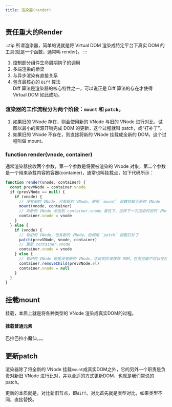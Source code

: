 ```yaml
---
title: 渲染器(render)
---
```

## 责任重大的Render
:::tip
所谓渲染器，简单的说就是将 Virtual DOM 渲染成特定平台下真实 DOM 的工具(就是一个函数，通常叫 render)。 
:::   
1. 控制部分组件生命周期钩子的调用
2. 多端渲染的桥梁
3. 与异步渲染有直接关系
4. 包含最核心的 ```Diff``` 算法    
Diff 算法是渲染器的核心特性之一，可以说正是 Diff 算法的存在才使得 Virtual DOM 如此成功。

### 渲染器的工作流程分为两个阶段：```mount``` 和 ```patch```。
1. 如果旧的 VNode 存在，则会使用新的 VNode 与旧的 VNode 进行对比，试图以最小的资源开销完成 DOM 的更新，这个过程就叫 patch，或“打补丁”。
2. 如果旧的 VNode 不存在，则直接将新的 VNode 挂载成全新的 DOM，这个过程叫做 mount。

### function render(vnode, container)
通常渲染器接收两个参数，第一个参数是将要被渲染的 VNode 对象，第二个参数是一个用来承载内容的容器(container)，通常也叫挂载点，如下代码所示：
```js {6,13,18}
function render(vnode, container) {
  const prevVNode = container.vnode
  if (prevVNode == null) {
    if (vnode) {
      // 没有旧的 VNode，只有新的 VNode。使用 `mount` 函数挂载全新的 VNode
      mount(vnode, container)
      // 将新的 VNode 添加到 container.vnode 属性下，这样下一次渲染时旧的 VNode 就存在了
      container.vnode = vnode
    }
  } else {
    if (vnode) {
      // 有旧的 VNode，也有新的 VNode。则调用 `patch` 函数打补丁
      patch(prevVNode, vnode, container)
      // 更新 container.vnode
      container.vnode = vnode
    } else {
      // 有旧的 VNode 但是没有新的 VNode，这说明应该移除 DOM，在浏览器中可以使用 removeChild 函数。
      container.removeChild(prevVNode.el)
      container.vnode = null
    }
  }
}
```
## 挂载mount
挂载，本质上就是将各种类型的 VNode 渲染成真实DOM的过程。
#### 挂载普通元素
巴拉巴拉小魔仙。。。

## 更新patch
渲染器除了将全新的 VNode 挂载```mount```成真实DOM之外，它的另外一个职责是负责对新旧 VNode 进行比对，并以合适的方式更新DOM，也就是我们常说的 patch。

更新的本质就是，对比新旧节点，即```diff```。对比首先就是类型对比，如果类型不同，直接替换。
